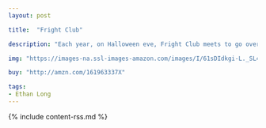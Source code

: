 ```yaml
---
layout: post

title:  "Fright Club"

description: "Each year, on Halloween eve, Fright Club meets to go over their plan: Operation Kiddie Scare. Only the scariest of monsters can join Fright Club—Vladimir the Vampire, Fran K. Stein, Sandy Witch, and Virginia Wolf have all made the cut. They’ve been practicing their ghoulish faces, their scary moves, and their chilling sounds. But when a band of cute little critters comes along asking to join in the fun, the members of Fright Club will find out who really is the scariest of all!"

img: "https://images-na.ssl-images-amazon.com/images/I/61sDIdkgi-L._SL480_.jpg"

buy: "http://amzn.com/161963337X"

tags:
- Ethan Long
---
```


{% include content-rss.md %}